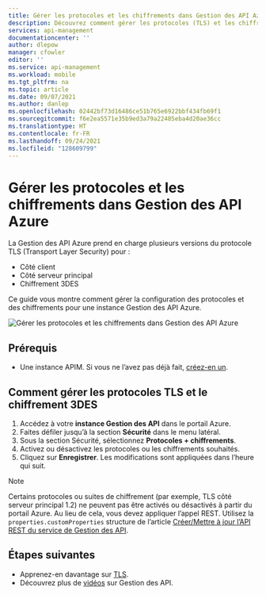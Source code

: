 ```yaml
---
title: Gérer les protocoles et les chiffrements dans Gestion des API Azure | Microsoft Docs
description: Découvrez comment gérer les protocoles (TLS) et les chiffrements (DES) dans Gestion des API Azure.
services: api-management
documentationcenter: ''
author: dlepow
manager: cfowler
editor: ''
ms.service: api-management
ms.workload: mobile
ms.tgt_pltfrm: na
ms.topic: article
ms.date: 09/07/2021
ms.author: danlep
ms.openlocfilehash: 02442bf73d16486ce51b765e6922bbf434fb69f1
ms.sourcegitcommit: f6e2ea5571e35b9ed3a79a22485eba4d20ae36cc
ms.translationtype: HT
ms.contentlocale: fr-FR
ms.lasthandoff: 09/24/2021
ms.locfileid: "128609799"
---
```

# <a name="manage-protocols-and-ciphers-in-azure-api-management"></a>Gérer les protocoles et les chiffrements dans Gestion des API Azure

La Gestion des API Azure prend en charge plusieurs versions du protocole TLS (Transport Layer Security) pour :
* Côté client
* Côté serveur principal
* Chiffrement 3DES

Ce guide vous montre comment gérer la configuration des protocoles et des chiffrements pour une instance Gestion des API Azure.

![Gérer les protocoles et les chiffrements dans Gestion des API Azure](./media/api-management-howto-manage-protocols-ciphers/api-management-protocols-ciphers.png)

## <a name="prerequisites"></a>Prérequis

* Une instance APIM. Si vous ne l’avez pas déjà fait, [créez-en un](get-started-create-service-instance.md).

## <a name="how-to-manage-tls-protocols-and-3des-cipher"></a>Comment gérer les protocoles TLS et le chiffrement 3DES

1. Accédez à votre **instance Gestion des API** dans le portail Azure.
1. Faites défiler jusqu’à la section **Sécurité** dans le menu latéral.
1. Sous la section Sécurité, sélectionnez **Protocoles + chiffrements**.  
1. Activez ou désactivez les protocoles ou les chiffrements souhaités.
1. Cliquez sur **Enregistrer**. Les modifications sont appliquées dans l’heure qui suit.  

> [!NOTE]
> Certains protocoles ou suites de chiffrement (par exemple, TLS côté serveur principal 1.2) ne peuvent pas être activés ou désactivés à partir du portail Azure. Au lieu de cela, vous devez appliquer l’appel REST. Utilisez la `properties.customProperties` structure de l’article [Créer/Mettre à jour l’API REST du service de Gestion des API](/rest/api/apimanagement/2020-06-01-preview/api-management-service/create-or-update#request-body).

## <a name="next-steps"></a>Étapes suivantes

* Apprenez-en davantage sur [TLS](/dotnet/framework/network-programming/tls).
* Découvrez plus de [vidéos](https://azure.microsoft.com/documentation/videos/index/?services=api-management) sur Gestion des API.
